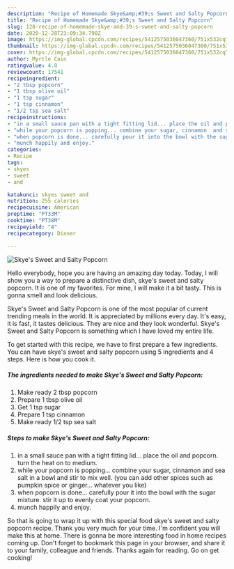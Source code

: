 ```yaml
---
description: "Recipe of Homemade Skye&amp;#39;s Sweet and Salty Popcorn"
title: "Recipe of Homemade Skye&amp;#39;s Sweet and Salty Popcorn"
slug: 120-recipe-of-homemade-skye-and-39-s-sweet-and-salty-popcorn
date: 2020-12-28T23:09:34.790Z
image: https://img-global.cpcdn.com/recipes/5412575036047360/751x532cq70/skyes-sweet-and-salty-popcorn-recipe-main-photo.jpg
thumbnail: https://img-global.cpcdn.com/recipes/5412575036047360/751x532cq70/skyes-sweet-and-salty-popcorn-recipe-main-photo.jpg
cover: https://img-global.cpcdn.com/recipes/5412575036047360/751x532cq70/skyes-sweet-and-salty-popcorn-recipe-main-photo.jpg
author: Myrtle Cain
ratingvalue: 4.8
reviewcount: 17541
recipeingredient:
- "2 tbsp popcorn"
- "1 tbsp olive oil"
- "1 tsp sugar"
- "1 tsp cinnamon"
- "1/2 tsp sea salt"
recipeinstructions:
- "in a small sauce pan with a tight fitting lid... place the oil and popcorn.  turn the heat on to medium."
- "while your popcorn is popping... combine your sugar, cinnamon  and sea salt in a bowl and stir to mix well. (you can add other spices such as pumpkin spice or ginger... whatever you like)"
- "when popcorn is done... carefully pour it into the bowl with the sugar mixture. stir it up to evenly coat your popcorn."
- "munch happily and enjoy."
categories:
- Recipe
tags:
- skyes
- sweet
- and

katakunci: skyes sweet and 
nutrition: 255 calories
recipecuisine: American
preptime: "PT33M"
cooktime: "PT38M"
recipeyield: "4"
recipecategory: Dinner

---
```



![Skye&#39;s Sweet and Salty Popcorn](https://img-global.cpcdn.com/recipes/5412575036047360/751x532cq70/skyes-sweet-and-salty-popcorn-recipe-main-photo.jpg)

Hello everybody, hope you are having an amazing day today. Today, I will show you a way to prepare a distinctive dish, skye&#39;s sweet and salty popcorn. It is one of my favorites. For mine, I will make it a bit tasty. This is gonna smell and look delicious.



Skye&#39;s Sweet and Salty Popcorn is one of the most popular of current trending meals in the world. It is appreciated by millions every day. It's easy, it is fast, it tastes delicious. They are nice and they look wonderful. Skye&#39;s Sweet and Salty Popcorn is something which I have loved my entire life.


To get started with this recipe, we have to first prepare a few ingredients. You can have skye&#39;s sweet and salty popcorn using 5 ingredients and 4 steps. Here is how you cook it.

<!--inarticleads1-->

##### The ingredients needed to make Skye&#39;s Sweet and Salty Popcorn:

1. Make ready 2 tbsp popcorn
1. Prepare 1 tbsp olive oil
1. Get 1 tsp sugar
1. Prepare 1 tsp cinnamon
1. Make ready 1/2 tsp sea salt




<!--inarticleads2-->

##### Steps to make Skye&#39;s Sweet and Salty Popcorn:

1. in a small sauce pan with a tight fitting lid... place the oil and popcorn.  turn the heat on to medium.
1. while your popcorn is popping... combine your sugar, cinnamon  and sea salt in a bowl and stir to mix well. (you can add other spices such as pumpkin spice or ginger... whatever you like)
1. when popcorn is done... carefully pour it into the bowl with the sugar mixture. stir it up to evenly coat your popcorn.
1. munch happily and enjoy.




So that is going to wrap it up with this special food skye&#39;s sweet and salty popcorn recipe. Thank you very much for your time. I'm confident you will make this at home. There is gonna be more interesting food in home recipes coming up. Don't forget to bookmark this page in your browser, and share it to your family, colleague and friends. Thanks again for reading. Go on get cooking!
